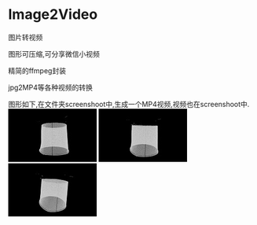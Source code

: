 # Image2Video
图片转视频

图形可压缩,可分享微信小视频

精简的ffmpeg封装

jpg2MP4等各种视频的转换

图形如下,在文件夹screenshoot中,生成一个MP4视频,视频也在screenshoot中.
![Alt text](show/0.jpg)
![Alt text](show/1.jpg)
![Alt text](show/2.jpg)



